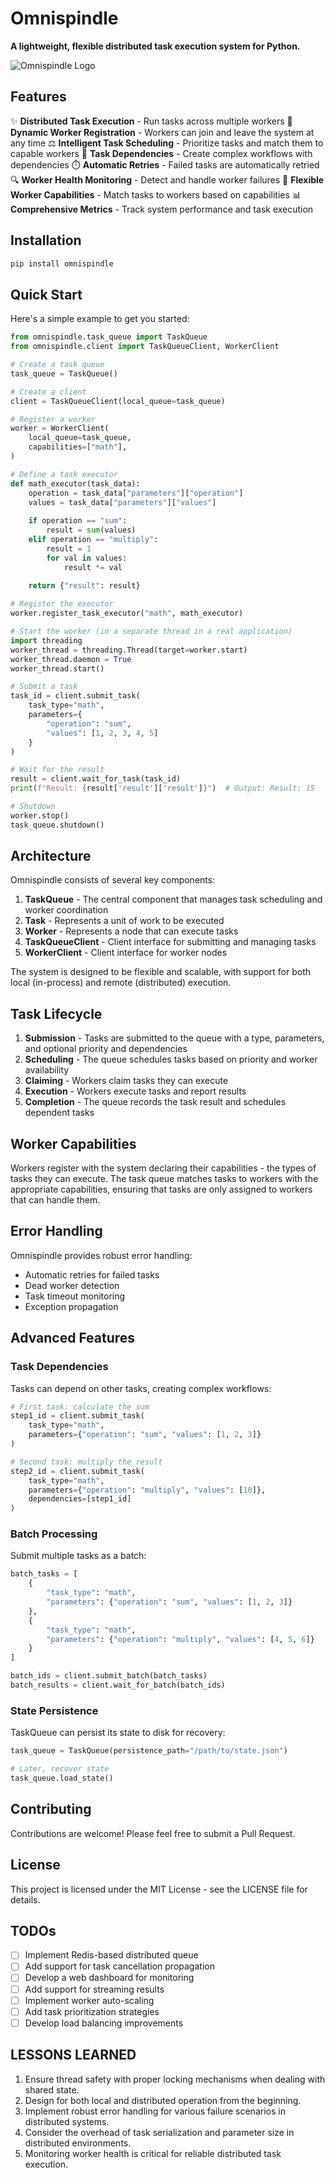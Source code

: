 # Omnispindle

**A lightweight, flexible distributed task execution system for Python.**

![Omnispindle Logo](https://via.placeholder.com/150x150?text=Omnispindle)

## Features

✨ **Distributed Task Execution** - Run tasks across multiple workers
🔄 **Dynamic Worker Registration** - Workers can join and leave the system at any time
⚖️ **Intelligent Task Scheduling** - Prioritize tasks and match them to capable workers
🔗 **Task Dependencies** - Create complex workflows with dependencies
⏱️ **Automatic Retries** - Failed tasks are automatically retried
🔍 **Worker Health Monitoring** - Detect and handle worker failures
🧩 **Flexible Worker Capabilities** - Match tasks to workers based on capabilities
📊 **Comprehensive Metrics** - Track system performance and task execution

## Installation

```bash
pip install omnispindle
```

## Quick Start

Here's a simple example to get you started:

```python
from omnispindle.task_queue import TaskQueue
from omnispindle.client import TaskQueueClient, WorkerClient

# Create a task queue
task_queue = TaskQueue()

# Create a client
client = TaskQueueClient(local_queue=task_queue)

# Register a worker
worker = WorkerClient(
    local_queue=task_queue,
    capabilities=["math"],
)

# Define a task executor
def math_executor(task_data):
    operation = task_data["parameters"]["operation"]
    values = task_data["parameters"]["values"]
    
    if operation == "sum":
        result = sum(values)
    elif operation == "multiply":
        result = 1
        for val in values:
            result *= val
    
    return {"result": result}

# Register the executor
worker.register_task_executor("math", math_executor)

# Start the worker (in a separate thread in a real application)
import threading
worker_thread = threading.Thread(target=worker.start)
worker_thread.daemon = True
worker_thread.start()

# Submit a task
task_id = client.submit_task(
    task_type="math",
    parameters={
        "operation": "sum",
        "values": [1, 2, 3, 4, 5]
    }
)

# Wait for the result
result = client.wait_for_task(task_id)
print(f"Result: {result['result']['result']}")  # Output: Result: 15

# Shutdown
worker.stop()
task_queue.shutdown()
```

## Architecture

Omnispindle consists of several key components:

1. **TaskQueue** - The central component that manages task scheduling and worker coordination
2. **Task** - Represents a unit of work to be executed
3. **Worker** - Represents a node that can execute tasks
4. **TaskQueueClient** - Client interface for submitting and managing tasks
5. **WorkerClient** - Client interface for worker nodes

The system is designed to be flexible and scalable, with support for both local (in-process) and remote (distributed) execution.

## Task Lifecycle

1. **Submission** - Tasks are submitted to the queue with a type, parameters, and optional priority and dependencies
2. **Scheduling** - The queue schedules tasks based on priority and worker availability
3. **Claiming** - Workers claim tasks they can execute
4. **Execution** - Workers execute tasks and report results
5. **Completion** - The queue records the task result and schedules dependent tasks

## Worker Capabilities

Workers register with the system declaring their capabilities - the types of tasks they can execute. The task queue matches tasks to workers with the appropriate capabilities, ensuring that tasks are only assigned to workers that can handle them.

## Error Handling

Omnispindle provides robust error handling:

- Automatic retries for failed tasks
- Dead worker detection
- Task timeout monitoring
- Exception propagation

## Advanced Features

### Task Dependencies

Tasks can depend on other tasks, creating complex workflows:

```python
# First task: calculate the sum
step1_id = client.submit_task(
    task_type="math",
    parameters={"operation": "sum", "values": [1, 2, 3]}
)

# Second task: multiply the result
step2_id = client.submit_task(
    task_type="math",
    parameters={"operation": "multiply", "values": [10]},
    dependencies=[step1_id]
)
```

### Batch Processing

Submit multiple tasks as a batch:

```python
batch_tasks = [
    {
        "task_type": "math",
        "parameters": {"operation": "sum", "values": [1, 2, 3]}
    },
    {
        "task_type": "math",
        "parameters": {"operation": "multiply", "values": [4, 5, 6]}
    }
]

batch_ids = client.submit_batch(batch_tasks)
batch_results = client.wait_for_batch(batch_ids)
```

### State Persistence

TaskQueue can persist its state to disk for recovery:

```python
task_queue = TaskQueue(persistence_path="/path/to/state.json")

# Later, recover state
task_queue.load_state()
```

## Contributing

Contributions are welcome! Please feel free to submit a Pull Request.

## License

This project is licensed under the MIT License - see the LICENSE file for details.

## TODOs

- [ ] Implement Redis-based distributed queue
- [ ] Add support for task cancellation propagation
- [ ] Develop a web dashboard for monitoring
- [ ] Add support for streaming results
- [ ] Implement worker auto-scaling
- [ ] Add task prioritization strategies
- [ ] Develop load balancing improvements

## LESSONS LEARNED

1. Ensure thread safety with proper locking mechanisms when dealing with shared state.
2. Design for both local and distributed operation from the beginning.
3. Implement robust error handling for various failure scenarios in distributed systems.
4. Consider the overhead of task serialization and parameter size in distributed environments.
5. Monitoring worker health is critical for reliable distributed task execution. 